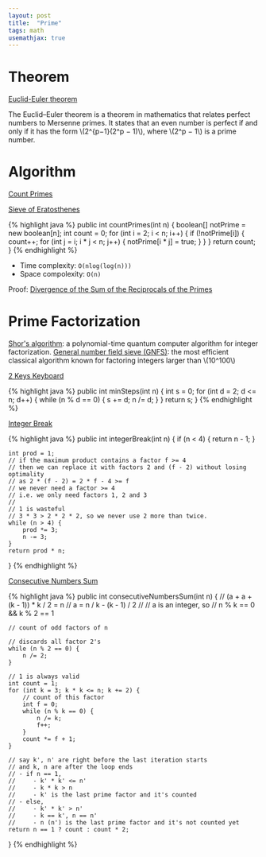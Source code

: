 ```yaml
---
layout: post
title:  "Prime"
tags: math
usemathjax: true
---
```

# Theorem

[Euclid-Euler theorem](https://en.wikipedia.org/wiki/Euclid%E2%80%93Euler_theorem)

The Euclid–Euler theorem is a theorem in mathematics that relates perfect numbers to Mersenne primes. It states that an even number is perfect if and only if it has the form \\(2^{p−1}(2^p − 1)\\), where \\(2^p − 1\\) is a prime number.

# Algorithm

[Count Primes][count-primes]

[Sieve of Eratosthenes](https://en.wikipedia.org/wiki/Sieve_of_Eratosthenes)

{% highlight java %}
public int countPrimes(int n) {
    boolean[] notPrime = new boolean[n];
    int count = 0;
    for (int i = 2; i < n; i++) {
        if (!notPrime[i]) {
            count++;
            for (int j = i; i * j < n; j++) {
                notPrime[i * j] = true;
            }
        }
    }
    return count;
}
{% endhighlight %}

* Time complexity: `O(nlog(log(n)))`
* Space compolexity: `O(n)`

Proof: [Divergence of the Sum of the Reciprocals of the Primes](https://en.wikipedia.org/wiki/Divergence_of_the_sum_of_the_reciprocals_of_the_primes)

# Prime Factorization

[Shor's algorithm](https://en.wikipedia.org/wiki/Shor's_algorithm): a polynomial-time quantum computer algorithm for integer factorization.
[General number field sieve (GNFS)](https://en.wikipedia.org/wiki/General_number_field_sieve): the most efficient classical algorithm known for factoring integers larger than \\(10^100\\)

[2 Keys Keyboard][2-keys-keyboard]

{% highlight java %}
public int minSteps(int n) {
    int s = 0;
    for (int d = 2; d <= n; d++) {
        while (n % d == 0) {
            s += d;
            n /= d;
        }
    }
    return s;
}
{% endhighlight %}

[Integer Break][integer-break]

{% highlight java %}
public int integerBreak(int n) {
    if (n < 4) {
        return n - 1;
    }

    int prod = 1;
    // if the maximum product contains a factor f >= 4
    // then we can replace it with factors 2 and (f - 2) without losing optimality
    // as 2 * (f - 2) = 2 * f - 4 >= f
    // we never need a factor >= 4
    // i.e. we only need factors 1, 2 and 3
    //
    // 1 is wasteful
    // 3 * 3 > 2 * 2 * 2, so we never use 2 more than twice.
    while (n > 4) {
        prod *= 3;
        n -= 3;
    }
    return prod * n;
}
{% endhighlight %}

[Consecutive Numbers Sum][consecutive-numbers-sum]

{% highlight java %}
public int consecutiveNumbersSum(int n) {
    // (a + a + (k - 1)) * k / 2 = n
    // a = n / k - (k - 1) / 2
    //
    // a is an integer, so
    // n % k == 0 && k % 2 == 1

    // count of odd factors of n

    // discards all factor 2's
    while (n % 2 == 0) {
        n /= 2;
    }

    // 1 is always valid
    int count = 1;
    for (int k = 3; k * k <= n; k += 2) {
        // count of this factor
        int f = 0;
        while (n % k == 0) {
            n /= k;
            f++;
        }
        count *= f + 1;
    }

    // say k', n' are right before the last iteration starts
    // and k, n are after the loop ends
    // - if n == 1,
    //     - k' * k' <= n'
    //     - k * k > n
    //     - k' is the last prime factor and it's counted
    // - else,
    //     - k' * k' > n'
    //     - k == k', n == n'
    //     - n (n') is the last prime factor and it's not counted yet
    return n == 1 ? count : count * 2;
}
{% endhighlight %}

[2-keys-keyboard]: https://leetcode.com/problems/2-keys-keyboard/
[consecutive-numbers-sum]: https://leetcode.com/problems/consecutive-numbers-sum/
[count-primes]: https://leetcode.com/problems/count-primes/
[integer-break]: https://leetcode.com/problems/integer-break/
